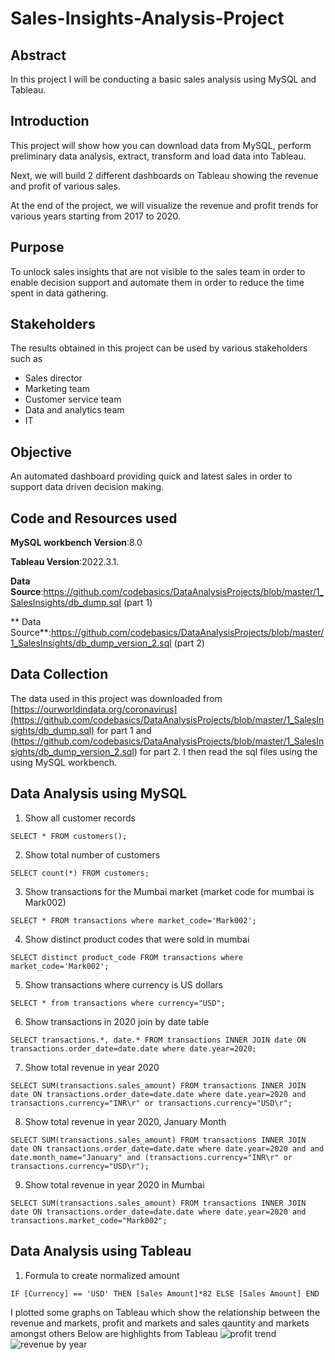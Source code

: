 # Sales-Insights-Analysis-Project

## Abstract
In this project I will be conducting a basic sales analysis using MySQL and Tableau.
## Introduction
This project will show how you can download data from MySQL, perform preliminary data analysis, extract, transform and load data into Tableau.

Next, we will build 2 different dashboards on Tableau showing the revenue and profit of various sales.

At the end of the project, we will visualize the revenue and profit trends for various years starting from 2017 to 2020.
## Purpose 
To unlock sales insights that are not visible to the  sales team  in order to enable decision support and automate them in order to reduce the time spent in data gathering.
## Stakeholders
The results obtained in this project can be used by various stakeholders such as 
* Sales director
* Marketing team
* Customer service team
* Data and analytics team
* IT
## Objective
An automated dashboard providing quick and latest sales in order to support data driven decision making.
## Code and Resources used

**MySQL workbench Version**:8.0

**Tableau Version**:2022.3.1.

**Data Source**:https://github.com/codebasics/DataAnalysisProjects/blob/master/1_SalesInsights/db_dump.sql (part 1) 

** Data Source**:https://github.com/codebasics/DataAnalysisProjects/blob/master/1_SalesInsights/db_dump_version_2.sql (part 2)
## Data Collection
The data used in this project was downloaded from  [https://ourworldindata.org/coronavirus](https://github.com/codebasics/DataAnalysisProjects/blob/master/1_SalesInsights/db_dump.sql) for part 1 and (https://github.com/codebasics/DataAnalysisProjects/blob/master/1_SalesInsights/db_dump_version_2.sql) for part 2. I then read the sql files using the using MySQL workbench.

## Data Analysis using MySQL
1. Show all customer records

`SELECT * FROM customers();`

2. Show total number of customers

`SELECT count(*) FROM customers;`

3. Show transactions for the Mumbai market (market code for mumbai is Mark002)

`SELECT * FROM transactions where market_code='Mark002';`

4. Show distinct product codes that were sold in mumbai

`SELECT distinct product_code FROM transactions where market_code='Mark002';`

5. Show transactions where currency is US dollars

`SELECT * from transactions where currency="USD";`

6. Show transactions in 2020 join by date table

`SELECT transactions.*, date.* FROM transactions INNER JOIN date ON transactions.order_date=date.date where date.year=2020;`

7. Show total revenue in year 2020

`SELECT SUM(transactions.sales_amount) FROM transactions INNER JOIN date ON transactions.order_date=date.date where date.year=2020 and transactions.currency="INR\r" or transactions.currency="USD\r";`

8. Show total revenue in year 2020, January Month

`SELECT SUM(transactions.sales_amount) FROM transactions INNER JOIN date ON transactions.order_date=date.date where date.year=2020 and and date.month_name="January" and (transactions.currency="INR\r" or transactions.currency="USD\r");`

9. Show total revenue in year 2020 in Mumbai

`SELECT SUM(transactions.sales_amount) FROM transactions INNER JOIN date ON transactions.order_date=date.date where date.year=2020 and transactions.market_code="Mark002";`

## Data Analysis using Tableau
1. Formula to create normalized amount 

`IF [Currency] == 'USD' THEN [Sales Amount]*82 ELSE [Sales Amount] END`

I plotted some graphs on Tableau which show the relationship between the revenue and markets, profit and markets and sales qauntity and markets amongst others Below are highlights from Tableau
![profit trend](https://github.com/MusaMasango/Sales-Insights-Project/blob/main/Profit%20trend.jpg)
![revenue by year](https://github.com/MusaMasango/Sales-Insights-Project/blob/main/Revenue%20by%20year.jpg)

